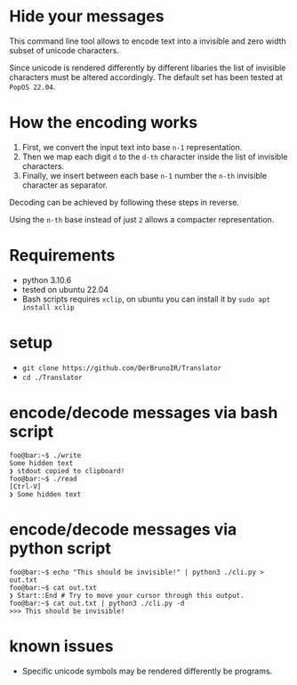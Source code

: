 # Hide your messages 

This command line tool allows to encode text into a invisible and zero width subset of unicode characters.

Since unicode is rendered differently by different libaries the list of invisible characters must be altered accordingly. 
The default set has been tested at `PopOS 22.04`.

# How the encoding works
1. First, we convert the input text into base `n-1` representation.
2. Then we map each digit `d` to the `d-th` character inside the list of invisible characters.
3. Finally, we insert between each base `n-1` number the `n-th` invisible character as separator.

Decoding can be achieved by following these steps in reverse.

Using the `n-th` base instead of just `2` allows a compacter representation.

# Requirements 

- python 3.10.6
- tested on ubuntu 22.04
- Bash scripts requires `xclip`, on ubuntu you can install it by `sudo apt install xclip`

# setup 
- `git clone https://github.com/DerBrunoIR/Translator`
- `cd ./Translator`

# encode/decode messages via bash script
```console 
foo@bar:~$ ./write
Some hidden text
❯ stdout copied to clipboard!
foo@bar:~$ ./read 
[Ctrl-V]⁥⁠͏​‏͏​‍͏​⁤­͏‎﻿͏​𝅶͏​⁤͏
❯ Some hidden text
```

# encode/decode messages via python script 
```console
foo@bar:~$ echo "This should be invisible!" | python3 ./cli.py > out.txt
foo@bar:~$ cat out.txt
❯ Start:͏‌‌‏​⁠؜⁠​⁠﻿⁠​‏‌​‌‏؜​⁠؜⁠​⁠﻿⁠​⁠؜‌​‌‍‍​‏‌​‌‍﻿​‏‌​⁠﻿﻿​‌‍‏​‌‍⁠​⁠﻿؜​‌‍‏​⁠﻿‌​‌‍‏​﻿‍‎:End # Try to move your cursor through this output.
foo@bar:~$ cat out.txt | python3 ./cli.py -d
>>> This should be invisible!
```

# known issues
- Specific unicode symbols may be rendered differently be programs.

